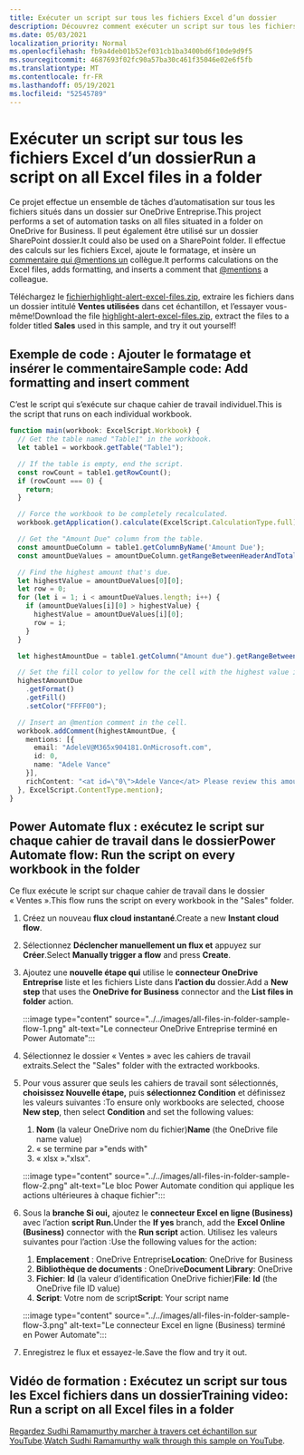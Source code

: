 ```yaml
---
title: Exécuter un script sur tous les fichiers Excel d’un dossier
description: Découvrez comment exécuter un script sur tous les fichiers Excel dans un dossier sur OneDrive Entreprise.
ms.date: 05/03/2021
localization_priority: Normal
ms.openlocfilehash: fb9a4deb01b52ef031cb1ba3400bd6f10de9d9f5
ms.sourcegitcommit: 4687693f02fc90a57ba30c461f35046e02e6f5fb
ms.translationtype: MT
ms.contentlocale: fr-FR
ms.lasthandoff: 05/19/2021
ms.locfileid: "52545789"
---
```

# <a name="run-a-script-on-all-excel-files-in-a-folder"></a><span data-ttu-id="e46b7-103">Exécuter un script sur tous les fichiers Excel d’un dossier</span><span class="sxs-lookup"><span data-stu-id="e46b7-103">Run a script on all Excel files in a folder</span></span>

<span data-ttu-id="e46b7-104">Ce projet effectue un ensemble de tâches d’automatisation sur tous les fichiers situés dans un dossier sur OneDrive Entreprise.</span><span class="sxs-lookup"><span data-stu-id="e46b7-104">This project performs a set of automation tasks on all files situated in a folder on OneDrive for Business.</span></span> <span data-ttu-id="e46b7-105">Il peut également être utilisé sur un dossier SharePoint dossier.</span><span class="sxs-lookup"><span data-stu-id="e46b7-105">It could also be used on a SharePoint folder.</span></span>
<span data-ttu-id="e46b7-106">Il effectue des calculs sur les fichiers Excel, ajoute le formatage, et insère un [commentaire qui @mentions un](https://support.microsoft.com/office/90701709-5dc1-41c7-aa48-b01d4a46e8c7) collègue.</span><span class="sxs-lookup"><span data-stu-id="e46b7-106">It performs calculations on the Excel files, adds formatting, and inserts a comment that [@mentions](https://support.microsoft.com/office/90701709-5dc1-41c7-aa48-b01d4a46e8c7) a colleague.</span></span>

<span data-ttu-id="e46b7-107">Téléchargez le <a href="https://github.com/OfficeDev/office-scripts-docs/blob/master/docs/resources/samples/highlight-alert-excel-files.zip?raw=true"> fichierhighlight-alert-excel-files.zip</a>, extraire les fichiers dans un dossier intitulé **Ventes utilisées** dans cet échantillon, et l’essayer vous-même!</span><span class="sxs-lookup"><span data-stu-id="e46b7-107">Download the file <a href="https://github.com/OfficeDev/office-scripts-docs/blob/master/docs/resources/samples/highlight-alert-excel-files.zip?raw=true">highlight-alert-excel-files.zip</a>, extract the files to a folder titled **Sales** used in this sample, and try it out yourself!</span></span>

## <a name="sample-code-add-formatting-and-insert-comment"></a><span data-ttu-id="e46b7-108">Exemple de code : Ajouter le formatage et insérer le commentaire</span><span class="sxs-lookup"><span data-stu-id="e46b7-108">Sample code: Add formatting and insert comment</span></span>

<span data-ttu-id="e46b7-109">C’est le script qui s’exécute sur chaque cahier de travail individuel.</span><span class="sxs-lookup"><span data-stu-id="e46b7-109">This is the script that runs on each individual workbook.</span></span>

```TypeScript
function main(workbook: ExcelScript.Workbook) {
  // Get the table named "Table1" in the workbook.
  let table1 = workbook.getTable("Table1");

  // If the table is empty, end the script.
  const rowCount = table1.getRowCount();
  if (rowCount === 0) {
    return;
  }

  // Force the workbook to be completely recalculated.
  workbook.getApplication().calculate(ExcelScript.CalculationType.full);

  // Get the "Amount Due" column from the table.
  const amountDueColumn = table1.getColumnByName('Amount Due');
  const amountDueValues = amountDueColumn.getRangeBetweenHeaderAndTotal().getValues();

  // Find the highest amount that's due.
  let highestValue = amountDueValues[0][0];
  let row = 0;
  for (let i = 1; i < amountDueValues.length; i++) {
    if (amountDueValues[i][0] > highestValue) {
      highestValue = amountDueValues[i][0];
      row = i;
    }
  }

  let highestAmountDue = table1.getColumn("Amount due").getRangeBetweenHeaderAndTotal().getRow(row);

  // Set the fill color to yellow for the cell with the highest value in the "Amount Due" column.
  highestAmountDue
    .getFormat()
    .getFill()
    .setColor("FFFF00");

  // Insert an @mention comment in the cell.
  workbook.addComment(highestAmountDue, {
    mentions: [{
      email: "AdeleV@M365x904181.OnMicrosoft.com",
      id: 0,
      name: "Adele Vance"
    }],
    richContent: "<at id=\"0\">Adele Vance</at> Please review this amount"
  }, ExcelScript.ContentType.mention);
}
```

## <a name="power-automate-flow-run-the-script-on-every-workbook-in-the-folder"></a><span data-ttu-id="e46b7-110">Power Automate flux : exécutez le script sur chaque cahier de travail dans le dossier</span><span class="sxs-lookup"><span data-stu-id="e46b7-110">Power Automate flow: Run the script on every workbook in the folder</span></span>

<span data-ttu-id="e46b7-111">Ce flux exécute le script sur chaque cahier de travail dans le dossier « Ventes ».</span><span class="sxs-lookup"><span data-stu-id="e46b7-111">This flow runs the script on every workbook in the "Sales" folder.</span></span>

1. <span data-ttu-id="e46b7-112">Créez un nouveau **flux cloud instantané**.</span><span class="sxs-lookup"><span data-stu-id="e46b7-112">Create a new **Instant cloud flow**.</span></span>
1. <span data-ttu-id="e46b7-113">Sélectionnez **Déclencher manuellement un flux et** appuyez sur **Créer**.</span><span class="sxs-lookup"><span data-stu-id="e46b7-113">Select **Manually trigger a flow** and press **Create**.</span></span>
1. <span data-ttu-id="e46b7-114">Ajoutez une **nouvelle étape qui** utilise le **connecteur OneDrive Entreprise** liste et les fichiers Liste dans **l’action du** dossier.</span><span class="sxs-lookup"><span data-stu-id="e46b7-114">Add a **New step** that uses the **OneDrive for Business** connector and the **List files in folder** action.</span></span>

    :::image type="content" source="../../images/all-files-in-folder-sample-flow-1.png" alt-text="Le connecteur OneDrive Entreprise terminé en Power Automate":::
1. <span data-ttu-id="e46b7-116">Sélectionnez le dossier « Ventes » avec les cahiers de travail extraits.</span><span class="sxs-lookup"><span data-stu-id="e46b7-116">Select the "Sales" folder with the extracted workbooks.</span></span>
1. <span data-ttu-id="e46b7-117">Pour vous assurer que seuls les cahiers de travail sont sélectionnés, **choisissez Nouvelle étape,** puis **sélectionnez Condition** et définissez les valeurs suivantes :</span><span class="sxs-lookup"><span data-stu-id="e46b7-117">To ensure only workbooks are selected, choose **New step**, then select **Condition** and set the following values:</span></span>
    1. <span data-ttu-id="e46b7-118">**Nom** (la valeur OneDrive nom du fichier)</span><span class="sxs-lookup"><span data-stu-id="e46b7-118">**Name** (the OneDrive file name value)</span></span>
    1. <span data-ttu-id="e46b7-119">« se termine par »</span><span class="sxs-lookup"><span data-stu-id="e46b7-119">"ends with"</span></span>
    1. <span data-ttu-id="e46b7-120">« xlsx ».</span><span class="sxs-lookup"><span data-stu-id="e46b7-120">"xlsx".</span></span>

    :::image type="content" source="../../images/all-files-in-folder-sample-flow-2.png" alt-text="Le bloc Power Automate condition qui applique les actions ultérieures à chaque fichier":::
1. <span data-ttu-id="e46b7-122">Sous la **branche Si oui,** ajoutez le **connecteur Excel en ligne (Business)** avec l’action **script Run.**</span><span class="sxs-lookup"><span data-stu-id="e46b7-122">Under the **If yes** branch, add the **Excel Online (Business)** connector with the **Run script** action.</span></span> <span data-ttu-id="e46b7-123">Utilisez les valeurs suivantes pour l’action :</span><span class="sxs-lookup"><span data-stu-id="e46b7-123">Use the following values for the action:</span></span>
    1. <span data-ttu-id="e46b7-124">**Emplacement** : OneDrive Entreprise</span><span class="sxs-lookup"><span data-stu-id="e46b7-124">**Location**: OneDrive for Business</span></span>
    1. <span data-ttu-id="e46b7-125">**Bibliothèque de documents** : OneDrive</span><span class="sxs-lookup"><span data-stu-id="e46b7-125">**Document Library**: OneDrive</span></span>
    1. <span data-ttu-id="e46b7-126">**Fichier**: **Id** (la valeur d’identification OneDrive fichier)</span><span class="sxs-lookup"><span data-stu-id="e46b7-126">**File**: **Id** (the OneDrive file ID value)</span></span>
    1. <span data-ttu-id="e46b7-127">**Script**: Votre nom de script</span><span class="sxs-lookup"><span data-stu-id="e46b7-127">**Script**: Your script name</span></span>

    :::image type="content" source="../../images/all-files-in-folder-sample-flow-3.png" alt-text="Le connecteur Excel en ligne (Business) terminé en Power Automate":::
1. <span data-ttu-id="e46b7-129">Enregistrez le flux et essayez-le.</span><span class="sxs-lookup"><span data-stu-id="e46b7-129">Save the flow and try it out.</span></span>

## <a name="training-video-run-a-script-on-all-excel-files-in-a-folder"></a><span data-ttu-id="e46b7-130">Vidéo de formation : Exécutez un script sur tous les Excel fichiers dans un dossier</span><span class="sxs-lookup"><span data-stu-id="e46b7-130">Training video: Run a script on all Excel files in a folder</span></span>

<span data-ttu-id="e46b7-131">[Regardez Sudhi Ramamurthy marcher à travers cet échantillon sur YouTube](https://youtu.be/xMg711o7k6w).</span><span class="sxs-lookup"><span data-stu-id="e46b7-131">[Watch Sudhi Ramamurthy walk through this sample on YouTube](https://youtu.be/xMg711o7k6w).</span></span>

